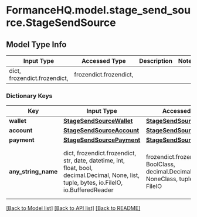 # FormanceHQ.model.stage_send_source.StageSendSource

## Model Type Info
Input Type | Accessed Type | Description | Notes
------------ | ------------- | ------------- | -------------
dict, frozendict.frozendict,  | frozendict.frozendict,  |  | 

### Dictionary Keys
Key | Input Type | Accessed Type | Description | Notes
------------ | ------------- | ------------- | ------------- | -------------
**wallet** | [**StageSendSourceWallet**](StageSendSourceWallet.md) | [**StageSendSourceWallet**](StageSendSourceWallet.md) |  | [optional] 
**account** | [**StageSendSourceAccount**](StageSendSourceAccount.md) | [**StageSendSourceAccount**](StageSendSourceAccount.md) |  | [optional] 
**payment** | [**StageSendSourcePayment**](StageSendSourcePayment.md) | [**StageSendSourcePayment**](StageSendSourcePayment.md) |  | [optional] 
**any_string_name** | dict, frozendict.frozendict, str, date, datetime, int, float, bool, decimal.Decimal, None, list, tuple, bytes, io.FileIO, io.BufferedReader | frozendict.frozendict, str, BoolClass, decimal.Decimal, NoneClass, tuple, bytes, FileIO | any string name can be used but the value must be the correct type | [optional]

[[Back to Model list]](../../README.md#documentation-for-models) [[Back to API list]](../../README.md#documentation-for-api-endpoints) [[Back to README]](../../README.md)

